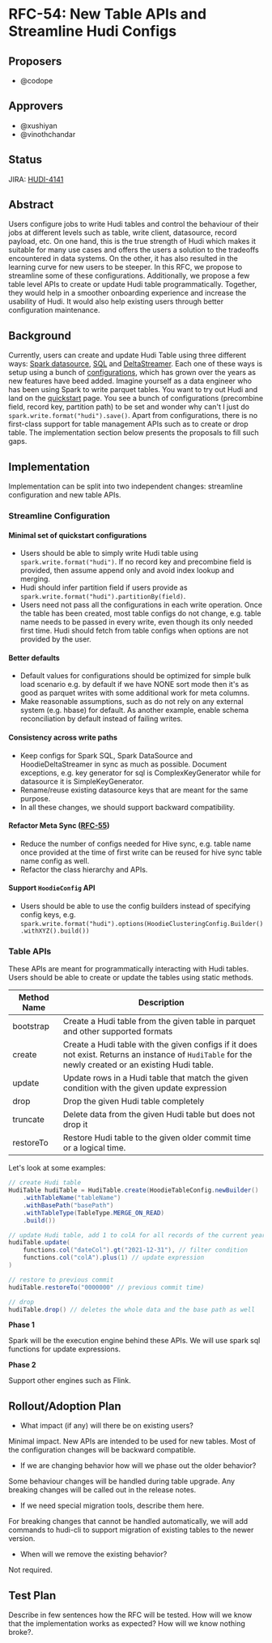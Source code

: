 <!--
  Licensed to the Apache Software Foundation (ASF) under one or more
  contributor license agreements.  See the NOTICE file distributed with
  this work for additional information regarding copyright ownership.
  The ASF licenses this file to You under the Apache License, Version 2.0
  (the "License"); you may not use this file except in compliance with
  the License.  You may obtain a copy of the License at

       http://www.apache.org/licenses/LICENSE-2.0

  Unless required by applicable law or agreed to in writing, software
  distributed under the License is distributed on an "AS IS" BASIS,
  WITHOUT WARRANTIES OR CONDITIONS OF ANY KIND, either express or implied.
  See the License for the specific language governing permissions and
  limitations under the License.
-->

# RFC-54: New Table APIs and Streamline Hudi Configs

## Proposers

- @codope

## Approvers

- @xushiyan
- @vinothchandar

## Status

JIRA: [HUDI-4141](https://issues.apache.org/jira/browse/HUDI-4141)

## Abstract

Users configure jobs to write Hudi tables and control the behaviour of their
jobs at different levels such as table, write client, datasource, record
payload, etc. On one hand, this is the true strength of Hudi which makes it
suitable for many use cases and offers the users a solution to the tradeoffs
encountered in data systems. On the other, it has also resulted in the learning
curve for new users to be steeper. In this RFC, we propose to streamline some of
these configurations. Additionally, we propose a few table level APIs to create
or update Hudi table programmatically. Together, they would help in a smoother
onboarding experience and increase the usability of Hudi. It would also help
existing users through better configuration maintenance.

## Background

Currently, users can create and update Hudi Table using three different
ways: [Spark datasource](https://hudi.apache.org/docs/writing_data),
[SQL](https://hudi.apache.org/docs/table_management)
and [DeltaStreamer](https://hudi.apache.org/docs/hoodie_deltastreamer). Each one
of these ways is setup using a bunch
of [configurations](https://hudi.apache.org/docs/configurations), which has
grown over the years as new features have beed added. Imagine yourself as a data
engineer who has been using Spark to write parquet tables. You want to try out
Hudi and land on
the [quickstart](https://hudi.apache.org/docs/quick-start-guide) page. You see a
bunch of configurations (precombine field, record key, partition path) to be set
and wonder why can't I just do `spark.write.format("hudi").save()`. Apart from
configurations, there is no first-class support for table management APIs such
as to create or drop table. The implementation section below presents the
proposals to fill such gaps.

## Implementation

Implementation can be split into two independent changes: streamline
configuration and new table APIs.

### Streamline Configuration

#### Minimal set of quickstart configurations

* Users should be able to simply write Hudi table
  using `spark.write.format("hudi")`. If no record key and precombine field is
  provided, then assume append only and avoid index lookup and merging.
* Hudi should infer partition field if users provide
  as `spark.write.format("hudi").partitionBy(field)`.
* Users need not pass all the configurations in each write operation. Once the
  table has been created, most table configs do not change, e.g. table name
  needs to be passed in every write, even though its only needed first time.
  Hudi should fetch from table configs when options are not provided by the
  user.

#### Better defaults

* Default values for configurations should be optimized for simple bulk load
  scenario e.g. by default if we have NONE sort mode then it's as good as
  parquet writes with some additional work for meta columns.
* Make reasonable assumptions, such as do not rely on any external system (e.g.
  hbase) for default. As another example, enable schema reconciliation by
  default instead of failing writes.

#### Consistency across write paths

* Keep configs for Spark SQL, Spark DataSource and HoodieDeltaStreamer in sync as much
  as possible. Document exceptions, e.g. key generator for sql is
  ComplexKeyGenerator while for datasource it is SimpleKeyGenerator.
* Rename/reuse existing datasource keys that are meant for the same purpose.
* In all these changes, we should support backward compatibility.

#### Refactor Meta Sync ([RFC-55](/rfc/rfc-55/rfc-55.md))

* Reduce the number of configs needed for Hive sync, e.g. table name once
  provided at the time of first write can be reused for hive sync table name
  config as well.
* Refactor the class hierarchy and APIs.

#### Support `HoodieConfig` API

* Users should be able to use the config builders instead of specifying config
  keys,
  e.g. `spark.write.format("hudi").options(HoodieClusteringConfig.Builder().withXYZ().build())`

### Table APIs

These APIs are meant for programmatically interacting with Hudi tables. Users
should be able to create or update the tables using static methods.

| Method Name   | Description   |
| ------------- | ------------- |
| bootstrap     | Create a Hudi table from the given table in parquet and other supported formats  |
| create        | Create a Hudi table with the given configs if it does not exist. Returns an instance of `HudiTable` for the newly created or an existing Hudi table.   |
| update        | Update rows in a Hudi table that match the given condition with the given update expression   |
| drop          | Drop the given Hudi table completely  |
| truncate      | Delete data from the given Hudi table but does not drop it |
| restoreTo     | Restore Hudi table to the given older commit time or a logical time.  |

Let's look at some examples:

```java
// create Hudi table
HudiTable hudiTable = HudiTable.create(HoodieTableConfig.newBuilder()
    .withTableName("tableName")
    .withBasePath("basePath")
    .withTableType(TableType.MERGE_ON_READ)
    .build())

// update Hudi table, add 1 to colA for all records of the current year (2022)
hudiTable.update(
    functions.col("dateCol").gt("2021-12-31"), // filter condition
    functions.col("colA").plus(1) // update expression
)

// restore to previous commit
hudiTable.restoreTo("0000000" // previous commit time)

// drop
hudiTable.drop() // deletes the whole data and the base path as well
```

**Phase 1**

Spark will be the execution engine behind these APIs. We will use spark sql functions for update expressions.

**Phase 2**

Support other engines such as Flink.

## Rollout/Adoption Plan

- What impact (if any) will there be on existing users?

Minimal impact. New APIs are intended to be used for new tables. Most of the
configuration changes will be backward compatible.

- If we are changing behavior how will we phase out the older behavior?

Some behaviour changes will be handled during table upgrade. Any breaking
changes will be called out in the release notes.

- If we need special migration tools, describe them here.

For breaking changes that cannot be handled automatically, we will add commands
to hudi-cli to support migration of existing tables to the newer version.

- When will we remove the existing behavior?

Not required.

## Test Plan

Describe in few sentences how the RFC will be tested. How will we know that the
implementation works as expected? How will we know nothing broke?.
